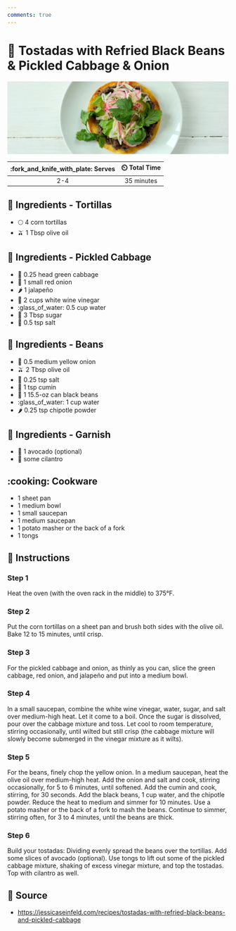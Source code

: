 ```yaml
---
comments: true
---
```

# :stuffed_flatbread: Tostadas with Refried Black Beans & Pickled Cabbage & Onion

![Tostadas with Refried Black Beans and Pickled Cabbage and Onion](../assets/images/tostadas-with-refried-black-beans-and-pickled-cabbage-and-onion.jpg)

| :fork_and_knife_with_plate: Serves | :timer_clock: Total Time |
|:----------------------------------:|:-----------------------: |
| 2-4 | 35 minutes |

## :salt: Ingredients - Tortillas

- :full_moon: 4 corn tortillas
- :olive: 1 Tbsp olive oil

## :salt: Ingredients - Pickled Cabbage

- :leafy_green: 0.25 head green cabbage
- :onion: 1 small red onion
- :hot_pepper: 1 jalapeño
- :sake: 2 cups white wine vinegar
- :glass_of_water: 0.5 cup water
- :candy: 3 Tbsp sugar
- :salt: 0.5 tsp salt

## :salt: Ingredients - Beans

- :onion: 0.5 medium yellow onion
- :olive: 2 Tbsp olive oil
- :salt: 0.25 tsp salt
- :herb: 1 tsp cumin
- :canned_food: 1 15.5-oz can black beans
- :glass_of_water: 1 cup water
- :hot_pepper: 0.25 tsp chipotle powder

## :salt: Ingredients - Garnish

- :avocado: 1 avocado (optional)
- :herb: some cilantro

## :cooking: Cookware

- 1 sheet pan
- 1 medium bowl
- 1 small saucepan
- 1 medium saucepan
- 1 potato masher or the back of a fork
- 1 tongs

## :pencil: Instructions

### Step 1

Heat the oven (with the oven rack in the middle) to 375°F.

### Step 2

Put the corn tortillas on a sheet pan and brush both sides with the olive oil. Bake 12 to 15 minutes, until crisp.

### Step 3

For the pickled cabbage and onion, as thinly as you can, slice the green cabbage, red onion, and jalapeño and put into
a medium bowl.

### Step 4

In a small saucepan, combine the white wine vinegar, water, sugar, and salt over medium-high heat. Let it come to a
boil. Once the sugar is dissolved, pour over the cabbage mixture and toss. Let cool to room temperature, stirring
occasionally, until wilted but still crisp (the cabbage mixture will slowly become submerged in the vinegar mixture as
it wilts).

### Step 5

For the beans, finely chop the yellow onion. In a medium saucepan, heat the olive oil over medium-high heat. Add the
onion and salt and cook, stirring occasionally, for 5 to 6 minutes, until softened. Add the cumin and cook, stirring,
for 30 seconds. Add the black beans, 1 cup water, and the chipotle powder. Reduce the heat to medium and simmer for 10
minutes. Use a potato masher or the back of a fork to mash the beans. Continue to simmer, stirring often, for 3 to 4
minutes, until the beans are thick.

### Step 6

Build your tostadas: Dividing evenly spread the beans over the tortillas. Add some slices of avocado (optional). Use
tongs to lift out some of the pickled cabbage mixture, shaking of excess vinegar mixture, and top the tostadas. Top with
cilantro as well.

## :link: Source

- <https://jessicaseinfeld.com/recipes/tostadas-with-refried-black-beans-and-pickled-cabbage>
